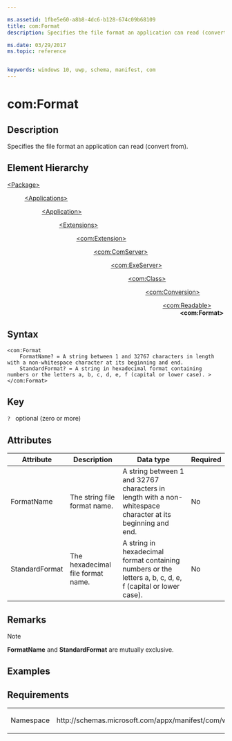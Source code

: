 ```yaml
---

ms.assetid: 1fbe5e60-a8b8-4dc6-b128-674c09b68109
title: com:Format
description: Specifies the file format an application can read (convert from).

ms.date: 03/29/2017
ms.topic: reference


keywords: windows 10, uwp, schema, manifest, com
---
```


# com:Format

## Description
Specifies the file format an application can read (convert from).

## Element Hierarchy
<dl>
<dt><a href="element-package.md">&lt;Package&gt;</a></dt>
<dd>
<dl>
<dt><a href="element-applications.md">&lt;Applications&gt;</a></dt>
<dd>
<dl>
<dt><a href="element-application.md">&lt;Application&gt;</a></dt>
<dd>
<dl>
<dt><a href="element-1-extensions.md">&lt;Extensions&gt;</a></dt>
<dd>
<dl>
<dt><a href="element-com-extension.md">&lt;com:Extension&gt;</a></dt>
<dd>
<dl>
<dt><a href="element-com-comserver.md">&lt;com:ComServer&gt;</a></dt>
<dd>
<dl>
<dt><a href="element-com-exeserver.md">&lt;com:ExeServer&gt;</a></dt>
<dd>
<dl>
<dt><a href="element-com-exeserver-class.md">&lt;com:Class&gt;</a></dt>
<dd>
<dl>
<dt><a href="element-com-exe-conversion.md">&lt;com:Conversion&gt;</a></dt>
<dd>
<dl>
<dt><a href="element-com-exe-readable.md">&lt;com:Readable&gt;</a></dt>
<dd><b>&lt;com:Format&gt;</b></dd>
</dl>
</dd>
</dl>
</dd>
</dl>
</dd>
</dl>
</dd>
</dl>
</dd>
</dl>
</dd>
</dl>
</dd>
</dl>
</dd>
</dl>
</dd>
</dl>



## Syntax
```syntax
<com:Format
    FormatName? = A string between 1 and 32767 characters in length with a non-whitespace character at its beginning and end.
    StandardFormat? = A string in hexadecimal format containing numbers or the letters a, b, c, d, e, f (capital or lower case). >
</com:Format>
```

## Key
`?`   optional (zero or more)

## Attributes

| Attribute | Description | Data type | Required |
|-----------|-------------|-----------|----------|
| FormatName | The string file format name. | A string between 1 and 32767 characters in length with a non-whitespace character at its beginning and end. | No |
| StandardFormat | The hexadecimal file format name. | A string in hexadecimal format containing numbers or the letters a, b, c, d, e, f (capital or lower case). | No |

## Remarks
> [!NOTE]
> **FormatName** and **StandardFormat** are mutually exclusive.

## Examples

## Requirements
<table>
<colgroup>
<col width="50%" />
<col width="50%" />
</colgroup>
<tbody>
<tr class="odd">
<td><p>Namespace</p></td>
<td><p>http://schemas.microsoft.com/appx/manifest/com/windows10</p></td>
</tr>
</tbody>
</table>